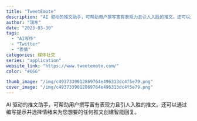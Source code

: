 ```yaml
---
title: "TweetEmote"
description: "AI 驱动的推文助手，可帮助用户撰写富有表现力且引人入胜的推文。还可以通过编写提示并选择情绪来为您想要的任何推文创建智能"
author: "瑞东"
date: "2023-03-30"
tags:
  - "AI写作"
  - "Twitter"
  - "表情"
categories: 媒体社交
series: "application"
website_link: "https://www.tweetemote.com/"
color: "#666"

thumb_image: "/img/c4937339012869764e496313dc4f5e79.png"
cover_image: "/img/c4937339012869764e496313dc4f5e79.png"
---
```


AI 驱动的推文助手，可帮助用户撰写富有表现力且引人入胜的推文。还可以通过编写提示并选择情绪来为您想要的任何推文创建智能回复。 